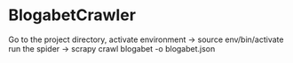 # BlogabetCrawler

Go to the project directory,
activate environment -> source env/bin/activate
run the spider ->  scrapy crawl blogabet -o blogabet.json
